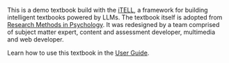 <i-image src="/images/itell.svg" alt="iTELL logo" width="180" height="180" expandable="false" priority="true">
</i-image>

This is a demo textbook build with the [iTELL](https://github.com/learlab/itell), a framework for building intelligent textbooks powered by LLMs. The textbook itself is adopted from [Research Methods in Psychology](https://kpu.pressbooks.pub/psychmethods4e/). It was redesigned by a team comprised of subject matter expert,
content and assessment developer, multimedia and web developer.

Learn how to use this textbook in the <a href="/guide">User Guide</a>.
